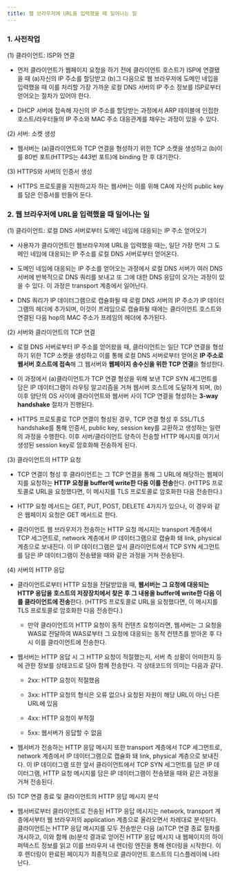 ```yaml
---
title: 웹 브라우저에 URL을 입력했을 때 일어나는 일
---
```


### 1. 사전작업

(1) 클라이언트: ISP와 연결

- 먼저 클라이언트가 웹페이지 요청을 하기 전에 클라이언트 호스트가 ISP에 연결됐을 때 (a)자신의 IP 주소를 할당받고 (b)그 다음으로 웹 브라우저에 도메인 네입을 입력했을 때 이를 처리할 가장 가까운 로컬 DNS 서버의 IP 주소 정보를 ISP로부터 얻어오는 절차가 있어야 한다. 

- DHCP 서버에 접속해 자신의 IP 주소를 할당받는 과정에서 ARP 테이블에 인접한 호스트/라우터들의 IP 주소와 MAC 주소 대응관계를 채우는 과정이 있을 수 있다.

(2) 서버: 소켓 생성

- 웹서버는 (a)클라이언트와 TCP 연결을 형성하기 위한 TCP 소켓을 생성하고 (b)이를 80번 포트(HTTPS는 443번 포트)에 binding 한 후 대기한다.

(3) HTTPS와 서버의 인증서 생성

- HTTPS 프로토콜을 지원하고자 하는 웹서버는 이를 위해 CA에 자신의 public key를 담은 인증서를 만들어 둔다.


### 2. 웹 브라우저에 URL을 입력했을 때 일어나는 일

(1) 클라이언트: 로컬 DNS 서버로부터 도메인 네임에 대응되는 IP 주소 얻어오기

- 사용자가 클라이언트인 웹브라우저에 URL을 입력했을 때는, 일단 가장 먼저 그 도메인 네임에 대응되는 IP 주소를 로컬 DNS 서버로부터 얻어온다. 

- 도메인 네임에 대응되는 IP 주소를 얻어오는 과정에서 로컬 DNS 서버가 여러 DNS 서버에 반복적으로 DNS 쿼리를 보내고 또 그에 대한 DNS 응답이 오가는 과정이 있을 수 있다. 이 과정은 transport 계층에서 일어난다.

- DNS 쿼리가 IP 데이터그램으로 캡슐화될 때 로컬 DNS 서버의 IP 주소가 IP 데이터그램의 헤더에 추가되며, 이것이 프레임으로 캡슐화될 때에는 클라이언트 호스트와 연결된 다음 hop의 MAC 주소가 프레임의 헤더에 추가된다.

(2) 서버와 클라이언트의 TCP 연결

- 로컬 DNS 서버로부터 IP 주소를 얻어왔을 때, 클라이언트는 일단 TCP 연결을 형성하기 위한 TCP 소켓을 생성하고 이를 통해 로컬 DNS 서버로부터 얻어온 **IP 주소로 웹서버 호스트에 접속**해 그 웹서버와 **웹페이지 송수신을 위한 TCP 연결**을 형성한다. 

- 이 과정에서 (a)클라이언트가 TCP 연결 형성을 위해 보낸 TCP SYN 세그먼트를 담은 IP 데이터그램이 라우팅 알고리즘을 거쳐 웹서버 호스트에 도달하게 되며, (b)이후 양단의 OS 사이에 클라이언트와 웹서버 사이 TCP 연결을 형성하는 **3-way handshake** 절차가 진행된다. 

- HTTPS 프로토콜로 TCP 연결이 형성된 경우, TCP 연결 형성 후 SSL/TLS handshake를 통해 인증서, public key, session key를 교환하고 생성하는 일련의 과정을 수행한다. 이후 서버/클라이언트 양측이 전송할 HTTP 메시지를 여기서 생성된 session key로 암호화해 전송하게 된다.


(3) 클라이언트의 HTTP 요청

- TCP 연결이 형성 후 클라이언트는 그 TCP 연결을 통해 그 URL에 해당하는 웹페이지를 요청하는 **HTTP 요청을 buffer에 write한 다음 이를 전송**한다. (HTTPS 프로토콜로 URL을 요청했다면, 이 메시지를 TLS 프로토콜로 암호화한 다음 전송한다.)

- HTTP 요청 메서드는 GET, PUT, POST, DELETE 4가지가 있으나, 이 경우와 같은 웹페이지 요청은 GET 메서드로 한다.

- 클라이언트 웹 브라우저가 전송하는 HTTP 요청 메시지는 transport 계층에서 TCP 세그먼트로, network 계층에서 IP 데이터그램으로 캡슐화 돼 link, physical 계층으로 보내진다. 이 IP 데이터그램은 앞서 클라이언트에서 TCP SYN 세그먼트를 담은 IP 데이터그램이 전송됐을 때와 같은 과정을 거쳐 전송된다.

(4) 서버의 HTTP 응답

- 클라이언트로부터 HTTP 요청을 전달받았을 때, **웹서버는 그 요청에 대응되는 HTTP 응답을 호스트의 저장장치에서 찾은 후 그 내용을 buffer에 write한 다음 이를 클라이언트에 전송**한다. (HTTPS 프로토콜로 URL을 요청했다면, 이 메시지를 TLS 프로토콜로 암호화한 다음 전송한다.)

  - 만약 클라이언트의 HTTP 요청이 동적 컨텐츠 요청이라면, 웹서버는 그 요청을 WAS로 전달하여 WAS로부터 그 요청에 대응되는 동적 컨텐츠를 받아온 후 다시 이를 클라이언트에 전송한다.

- 웹서버는 HTTP 응답 시 그 HTTP 요청이 적절했는지, 서버 측 상황이 어떠한지 등에 관한 정보를 상태코드로 담아 함께 전송한다. 각 상태코드의 의미는 다음과 같다.

  - 2xx: HTTP 요청이 적절했음

  - 3xx: HTTP 요청의 형식은 오류 없으나 요청된 자원이 해당 URL이 아닌 다른 URL에 있음

  - 4xx: HTTP 요청이 부적절

  - 5xx: 웹서버가 응답할 수 없음

- 웹서버가 전송하는 HTTP 응답 메시지 또한 transport 계층에서 TCP 세그먼트로, network 계층에서 IP 데이터그램으로 캡슐화 돼 link, physical 계층으로 보내진다. 이 IP 데이터그램 또한 앞서 클라이언트에서 TCP SYN 세그먼트를 담은 IP 데이터그램, HTTP 요청 메시지를 담은 IP 데이터그램이 전송됐을 때와 같은 과정을 거쳐 전송된다.

(5) TCP 연결 종료 및 클라이언트의 HTTP 응답 메시지 분석

- 웹서버로부터 클라이언트로 전송된 HTTP 응답 메시지는 network, transport 계층에서부터 웹 브라우저의 application 계층으로 올라오면서 차례대로 분석된다. 클라이언트는 HTTP 응답 메시지를 모두 전송받은 다음 (a)TCP 연결 종료 절차를 개시하고, 이와 함께 (b)분석 결과로 얻어진 HTTP 응답 메시지 내 웹페이지의 하이퍼텍스트 정보를 읽고 이를 브라우저 내 렌더링 엔진을 통해 렌더링을 시작한다. 이후 렌더링이 완료된 페이지가 최종적으로 클라이언트 호스트의 디스플레이에 나타난다.